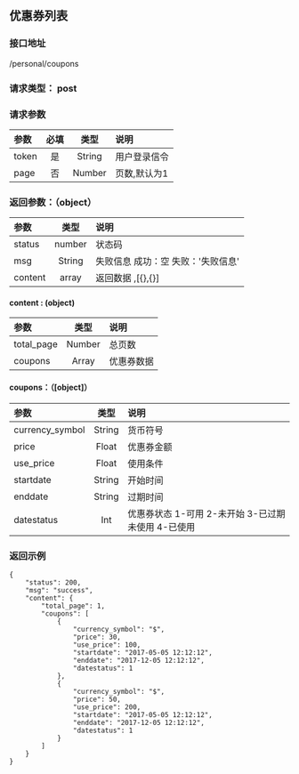## 优惠券列表
### 接口地址
/personal/coupons
### 请求类型： post
### 请求参数
| 参数 | 必填 | 类型 | 说明 |
|:---|:---:|:---:|:---|
| token | 是 | String | 用户登录信令 |
| page | 否 | Number | 页数,默认为1 |
### 返回参数：（object）
|参数 |  类型 | 说明|
| :--- |:---:| :---|
| status | number | 状态码 |
| msg | String | 失败信息   成功：空   失败：'失败信息'|
| content | array | 返回数据 ,[{},{}] |
#### content : (object)
|参数 |  类型 | 说明|
| :--- |:---:| :---|
| total_page | Number | 总页数 |
| coupons | Array | 优惠券数据 |
#### coupons：（[object]）
|参数 |  类型 | 说明|
| :--- |:---:| :---|
|  currency_symbol | String | 货币符号 |
| price | Float | 优惠券金额 |
| use_price | Float | 使用条件 |
| startdate | String | 开始时间 |
| enddate | String | 过期时间 |
| datestatus | Int | 优惠券状态 1-可用 2-未开始 3-已过期未使用 4-已使用|
### 返回示例
```
{
    "status": 200,
    "msg": "success",
    "content": {
        "total_page": 1,
        "coupons": [
            {
                "currency_symbol": "$",
                "price": 30,
                "use_price": 100,
                "startdate": "2017-05-05 12:12:12",
                "enddate": "2017-12-05 12:12:12",
                "datestatus": 1
            },
            {
                "currency_symbol": "$",
                "price": 50,
                "use_price": 200,
                "startdate": "2017-05-05 12:12:12",
                "enddate": "2017-12-05 12:12:12",
                "datestatus": 1
            }
        ]
    }
}
```